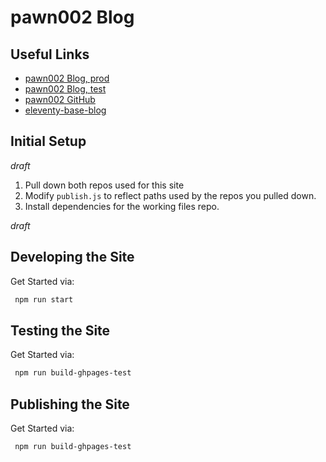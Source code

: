 # pawn002 Blog

## Useful Links

- [pawn002 Blog, prod](https://pawn002.github.io/blog-public/)
- [pawn002 Blog, test](https://pawn002.github.io/blog/)
- [pawn002 GitHub](https://github.com/pawn002)
- [eleventy-base-blog](https://github.com/11ty/eleventy-base-blog)

## Initial Setup

_draft_

1. Pull down both repos used for this site
2. Modify `publish.js` to reflect paths used by the repos you pulled down.
3. Install dependencies for the working files repo.

_draft_

## Developing the Site

Get Started via:

```bash
 npm run start
```

## Testing the Site

Get Started via:

```bash
 npm run build-ghpages-test
```

## Publishing the Site

Get Started via:

```bash
 npm run build-ghpages-test
```
